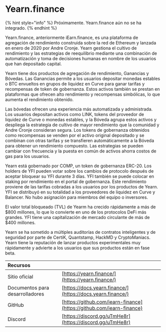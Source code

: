 # Yearn.finance

{% hint style="info" %}
Próximamente. Yearn.finance aún no se ha integrado.
{% endhint %}

Yearn.finance, anteriormente iEarn.finance, es una plataforma de agregación de rendimiento construida sobre la red de Ethereum y lanzada en enero de 2020 por Andre Cronje. Yearn gestiona el cultivo de rendimiento y las estrategias de reequilibrio mediante una combinación de automatización y toma de decisiones humanas en nombre de los usuarios que han depositado capital.

Yearn tiene dos productos de agregación de rendimiento, Ganancias y Bóvedas. Las Ganancias permite a los usuarios depositar monedas estables o BTC envueltos en grupos de liquidez en Curve para ganar tarifas y recompensas de token de gobernanza. Estos activos también se prestan en plataformas que ofrecen alto rendimiento y recompensas simbólicas, lo que aumenta el rendimiento obtenido.

Las bóvedas ofrecen una experiencia más automatizada y administrada. Los usuarios depositan activos como LINK, tokens del proveedor de liquidez de Curve o monedas estables, y  la Bóveda agrupa estos activos y despliega la estrategia de cultivo de mayor rendimiento que la comunidad y Andre Cronje consideran segura. Los tokens de gobernanza obtenidos como recompensas se venden por el activo original depositado y se combinan con otras tarifas y se transfieren automáticamente a la Bóveda para obtener un rendimiento compuesto. Las estrategias se pueden cambiar con frecuencia y la puesta en común de activos ahorra costos de gas para los usuarios.

Yearn está gobernado por COMP, un token de gobernanza ERC-20. Los holders de YFI pueden votar sobre los cambios de protocolo después de aceptar bloquear su YFI durante 3 días. YFI también se puede colocar en staking por rendimiento en el portal de gobernanza. Este rendimiento proviene de las tarifas cobradas a los usuarios por los productos de Yearn. YFI se distribuyó en su totalidad a los proveedores de liquidez en Curve y Balancer. No hubo asignación para miembros del equipo o inversores.

El valor total bloqueado \(TVL\) de Yearm ha crecido rápidamente a más de $800 millones, lo que lo convierte en uno de los protocolos DeFi más grandes. YFI tiene una capitalización de mercado circulante de más de $400 millones.

Yearn se ha sometido a múltiples auditorías de contratos inteligentes y de seguridad por parte de CertiK, Quantstamp, HackMD y CryptoManiacs. Yearn tiene la reputación de lanzar productos experimentales muy rápidamente y advierte a los usuarios que sus productos están en fase beta.

| Recursos                        |                                                                      |
|:------------------------------- |:-------------------------------------------------------------------- |
| Sitio oficial                   | [https://yearn.finance/](https://yearn.finance/)                     |
| Documentos para desarrolladores | [https://docs.yearn.finance/](https://docs.yearn.finance/)           |
| GitHub                          | [https://github.com/iearn-finance](https://github.com/iearn-finance) |
| Discord                         | [https://discord.gg/uTmHe8r](https://discord.gg/uTmHe8r)             |

